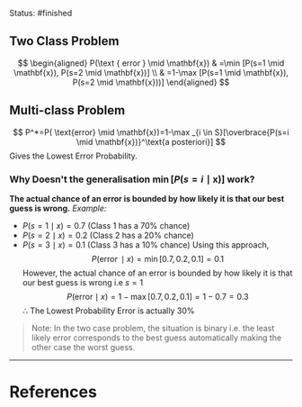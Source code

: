 Status: #finished 
## Two Class Problem 
$$
\begin{aligned}
P(\text { error } \mid \mathbf{x}) & =\min [P(s=1 \mid \mathbf{x}), P(s=2 \mid \mathbf{x})] \\
& =1-\max [P(s=1 \mid \mathbf{x}), P(s=2 \mid \mathbf{x}))]
\end{aligned}
$$
## Multi-class Problem
$$
P^*=P( \text{error} \mid \mathbf{x})=1-\max _{i \in S}[\overbrace{P(s=i \mid \mathbf{x})}^\text{a posteriori}]
$$
Gives the Lowest Error Probability. 

### Why Doesn't the generalisation $\min [P(s=i \mid \mathbf{x})]$ work?
**The actual chance of an error is bounded by how likely it is that our best guess is wrong.** 
*Example:*
- $P(s=1 \mid x)=0.7$ (Class 1 has a $70 \%$ chance)
- $P(s=2 \mid x)=0.2$ (Class 2 has a $20 \%$ chance)
- $P(s=3 \mid x)=0.1$ (Class 3 has a 10\% chance)
Using this approach, $$P(\operatorname{error} \mid x)=\min [0.7,0.2,0.1]=0.1$$
However, the actual chance of an error is bounded by how likely it is that our best guess is wrong i.e $s=1$
$$P( \text{error} \mid x)=1-\max [0.7,0.2,0.1]=1-0.7=0.3$$
$\therefore$ The Lowest Probability Error is actually $30\%$

 > Note: In the two case problem, the situation is binary i.e. the least likely error corresponds to the best guess automatically making the other case the worst guess. 

---
# References
